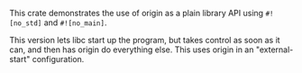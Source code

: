 This crate demonstrates the use of origin as a plain library API using
`#![no_std]` and `#![no_main]`.

This version lets libc start up the program, but takes control as soon as it
can, and then has origin do everything else. This uses origin in an
"external-start" configuration.
